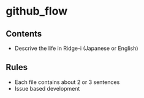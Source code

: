 # github_flow

## Contents

- Descrive the life in Ridge-i (Japanese or English)

## Rules

- Each file contains about 2 or 3 sentences
- Issue based development

